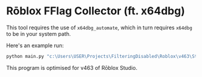 # Rōblox FFlag Collector (ft. x64dbg)

This tool requires the use of `x64dbg_automate`, which in turn requires `x64dbg` to be in your system path.

Here's an example run:

```sh
python main.py "c:\Users\USER\Projects\FilteringDisabled\Roblox\v463\Studio\RobloxStudioBeta.exe" > "./test-studio-v463.json"
```

This program is optimised for v463 of Rōblox Studio.
